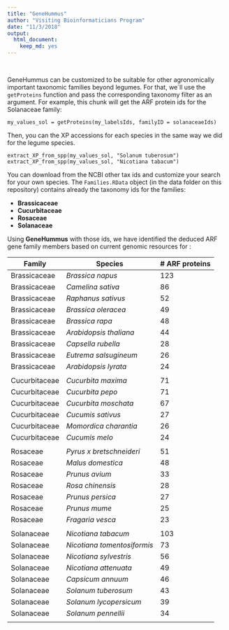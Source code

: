 ```yaml
---
title: "GeneHummus"
author: "Visiting Bioinformaticians Program"
date: "11/3/2018"
output: 
  html_document: 
    keep_md: yes
---
```

<br>  
  
GeneHummus can be customized to be suitable for other agronomically important 
taxonomic families beyond legumes. 
For that, we´ll  use the `getProteins` function and pass the corresponding 
taxonomy filter as an argument. For example, this chunk will get the ARF protein 
ids for the Solanaceae family: 

```{r}
my_values_sol = getProteins(my_labelsIds, familyID = solanaceaeIds)
```

Then, you can the XP accessions for each species in the same way we did for the 
legume species. 
```{r}
extract_XP_from_spp(my_values_sol, "Solanum tuberosum")
extract_XP_from_spp(my_values_sol, "Nicotiana tabacum")
```

You can download from the NCBI other tax ids and customize your search for your own species. The `Families.RData` object (in the data folder on this repository) contains already the 
taxonomy ids for the families:  
  
  * **Brassicaceae**
  * **Cucurbitaceae**
  * **Rosaceae**
  * **Solanaceae**
 
Using **GeneHummus** with those ids, we have identified the deduced ARF gene 
family members based on current genomic resources for :  
  
  
| Family | Species | # ARF proteins|
|---------|---------------|---------|
| Brassicaceae | *Brassica napus* | 123 |
| Brassicaceae | *Camelina sativa* | 86 |
| Brassicaceae | *Raphanus sativus* | 52 |
| Brassicaceae | *Brassica oleracea* | 49 |
| Brassicaceae | *Brassica rapa* | 48 |
| Brassicaceae | *Arabidopsis thaliana* | 44 |
| Brassicaceae | *Capsella rubella* | 28 |
| Brassicaceae | *Eutrema salsugineum* | 26 |
| Brassicaceae | *Arabidopsis lyrata* | 24 |
| | | |
| Cucurbitaceae | *Cucurbita maxima* | 71 | 
| Cucurbitaceae | *Cucurbita pepo* | 71 | 
| Cucurbitaceae | *Cucurbita moschata* | 67 | 
| Cucurbitaceae | *Cucumis sativus* | 27 | 
| Cucurbitaceae | *Momordica charantia* | 26 | 
| Cucurbitaceae | *Cucumis melo* | 24 | 
| | | |
| Rosaceae | *Pyrus x bretschneideri* | 51 | 
| Rosaceae | *Malus domestica* | 48 | 
| Rosaceae | *Prunus avium* | 33 | 
| Rosaceae | *Rosa chinensis* | 28 | 
| Rosaceae | *Prunus persica* | 27 | 
| Rosaceae | *Prunus mume* | 25 | 
| Rosaceae | *Fragaria vesca* | 23 | 
| | | |
| Solanaceae | *Nicotiana tabacum* | 103 | 
| Solanaceae | *Nicotiana tomentosiformis* | 73 | 
| Solanaceae | *Nicotiana sylvestris* | 56 | 
| Solanaceae | *Nicotiana attenuata* | 49 | 
| Solanaceae | *Capsicum annuum* | 46 | 
| Solanaceae | *Solanum tuberosum* | 43 | 
| Solanaceae | *Solanum lycopersicum* | 39 | 
| Solanaceae | *Solanum pennellii* | 34 | 
| | | |

